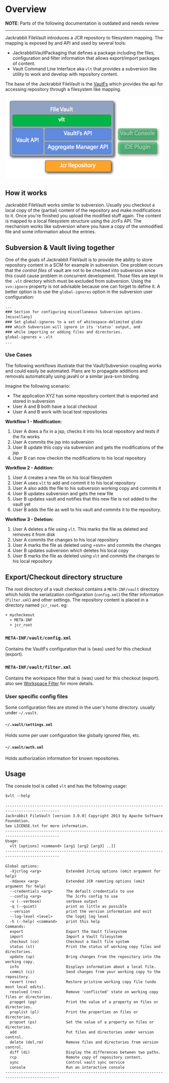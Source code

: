 <!--
   Licensed to the Apache Software Foundation (ASF) under one or more
   contributor license agreements.  See the NOTICE file distributed with
   this work for additional information regarding copyright ownership.
   The ASF licenses this file to You under the Apache License, Version 2.0
   (the "License"); you may not use this file except in compliance with
   the License.  You may obtain a copy of the License at

       http://www.apache.org/licenses/LICENSE-2.0

   Unless required by applicable law or agreed to in writing, software
   distributed under the License is distributed on an "AS IS" BASIS,
   WITHOUT WARRANTIES OR CONDITIONS OF ANY KIND, either express or implied.
   See the License for the specific language governing permissions and
   limitations under the License.
-->
Overview
========

**NOTE**: Parts of the following documentation is outdated and needs review
- - - 

Jackrabbit FileVault introduces a JCR repository to filesystem mapping. The mapping is exposed by and API and used by several tools:

* JackrabbitVaultPackaging that defines a package including the files, configuration and filter information that allows export/import packages of content.
* Vault Command Line Interface aka `vlt` that provides a subversion like utility to work and develop with repository content.

The base of the Jackrabbit FileVault is the [VautFs](vaultfs.html) which provides the api for accessing repository through a filesystem like mapping.

![Vault API](vault_api.png?raw=true)

How it works
------------
Jackrabbit FileVault works similar to subversion. Usually you checkout a local copy of the (partial) content of the repository and make modifications to it. Once you're finished you upload the modified stuff again. The content is mapped to a local filesystem structure using the JcrFs API. The mechanism works like subversion where you have a copy of the unmodified file and some information about the entries.

Subversion & Vault living together
----------------------------------
One of the goals of Jackrabbit FileVault is to provide the ability to store repository content in a SCM for example in subversion. One problem occurs that the _control files_ of vault are not to be checked into subversion since this could cause problem in concurrent development. Those files are kept in the `.vlt` directory which must be excluded from subversion. Using the `svn:ignore` property is not advisable because one can forget to define it. A better option is to use the `global-ignores` option in the subversion user configuration:

    ...
    ### Section for configuring miscellaneous Subversion options.
    [miscellany]
    ### Set global-ignores to a set of whitespace-delimited globs
    ### which Subversion will ignore in its 'status' output, and
    ### while importing or adding files and directories.
    global-ignores = .vlt
    ...
### Use Cases
The following workflows illustrate that the Vault/Subversion coupling works and could easily be automated. Plans are to propagate additions and removals automatically using javahl or a similar java-svn binding.

Imagine the following scenario:

* The application XYZ has some repository content that is exported and stored in subversion
* User A and B both have a local checkout
* User A and B work with local test repositories


**Workflow 1 - Modification:**

1. User A does a fix in a jsp, checks it into his local repository and tests if the fix works
2. User A commits the jsp into subversion
3. User B update this copy via subversion and gets the modifications of the jsp
4. User B can now checkin the modifications to his local repository

**Workflow 2 - Addition:**

1. User A creates a new file on his local filesystem
2. User A uses `vlt` to add and commit it to his local repository
3. User A also adds the file to his subversion working copy and commits it
4. User B updates subversion and gets the new file
5. User B updates vault and notifies that this new file is not added to the vault yet
6. User B adds the file as well to his vault and commits it to the repository.

**Workflow 3 - Deletion:**

1. User A deletes a file using `vlt`. This marks the file as deleted and removes it from disk
2. User A commits the changes to his local repository
3. User A marks the file as deleted using =svn= and commits the changes
4. User B updates subversion which deletes his local copy
5. User B marks the file as deleted using `vlt` and commits the changes to his local repository

Export/Checkout directory structure
-----------------------------------
The root directory of a vault checkout contains a `META-INF/vault` directory which holds the serialization configuration (`config.xml`) the filter information (`filter.xml`) and other settings. The repository content is placed in a directory named `jcr_root`. eg:

    + mycheckeout
      + META-INF
      + jcr_root

### `META-INF/vault/config.xml`
Contains the VaultFs configuration that is (was) used for this checkout (export).

### `META-INF/vault/filter.xml`
Contains the workspace filter that is (was) used for this checkout (export). also see [Workspace Filter](filter.html) for more details.

### User specific config files 
Some configuration files are stored in the user's home directory. usually under `~/.vault`.

#### `~/.vault/settings.xml`
Holds some per user configuration like globally ignored files, etc.

#### `~/.vault/auth.xml`
Holds authorization information for known repositories.

Usage
-----
The console tool is called `vlt` and has the following usage:

    $vlt --help
    
    ----------------------------------------------------------------------------------------------
    Jackrabbit FileVault [version 3.0.0] Copyright 2013 by Apache Software Foundation.
    See LICENSE.txt for more information.
    ----------------------------------------------------------------------------------------------
    Usage:
      vlt [options] <command> [arg1 [arg2 [arg3] ..]]
    ----------------------------------------------------------------------------------------------
    
    Global options:
      -Xjcrlog <arg>           Extended JcrLog options (omit argument for help)
      -Xdavex <arg>            Extended JCR remoting options (omit argument for help)
      --credentials <arg>      The default credentials to use
      --config <arg>           The JcrFs config to use
      -v (--verbose)           verbose output
      -q (--quiet)             print as little as possible
      --version                print the version information and exit
      --log-level <level>      the log4j log level
      -h (--help) <command>    print this help
    Commands:
      export                   Export the Vault filesystem
      import                   Import a Vault filesystem
      checkout (co)            Checkout a Vault file system
      status (st)              Print the status of working copy files and directories.
      update (up)              Bring changes from the repository into the working copy.
      info                     Displays information about a local file.
      commit (ci)              Send changes from your working copy to the repository.
      revert (rev)             Restore pristine working copy file (undo most local edits).
      resolved (res)           Remove 'conflicted' state on working copy files or directories.
      propget (pg)             Print the value of a property on files or directories.
      proplist (pl)            Print the properties on files or directories.
      propset (ps)             Set the value of a property on files or directories.
      add                      Put files and directories under version control.
      delete (del,rm)          Remove files and directories from version control.
      diff (di)                Display the differences between two paths.
      rcp                      Remote copy of repository content.
      sync                     Control vault sync service
      console                  Run an interactive console
    ----------------------------------------------------------------------------------------------
